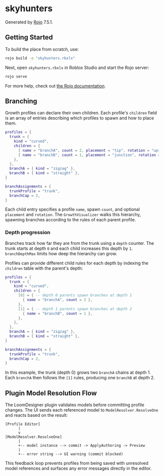 # skyhunters
Generated by [Rojo](https://github.com/rojo-rbx/rojo) 7.5.1.

## Getting Started
To build the place from scratch, use:

```bash
rojo build -o "skyhunters.rbxlx"
```

Next, open `skyhunters.rbxlx` in Roblox Studio and start the Rojo server:

```bash
rojo serve
```

For more help, check out [the Rojo documentation](https://rojo.space/docs).

## Branching

Growth profiles can declare their own children. Each profile's `children` field is
an array of entries describing which profiles to spawn and how to place them.

```lua
profiles = {
  trunk = {
    kind = "curved",
    children = {
      { name = "branchA", count = 2, placement = "tip", rotation = "upright" },
      { name = "branchB", count = 1, placement = "junction", rotation = "inherit" },
    },
  },
  branchA = { kind = "zigzag" },
  branchB = { kind = "straight" },
}

branchAssignments = {
  trunkProfile = "trunk",
  branchCap = 2,
}
```

Each child entry specifies a profile `name`, spawn `count`, and optional `placement`
and `rotation`. The `GrowthVisualizer` walks this hierarchy, spawning branches
according to the rules of each parent profile.

### Depth progression

Branches track how far they are from the trunk using a `depth` counter. The
trunk starts at depth `0` and each child increases this depth by `1`.
`branchDepthMax` limits how deep the hierarchy can grow.

Profiles can provide different child rules for each depth by indexing the
`children` table with the parent's depth:

```lua
profiles = {
  trunk = {
    kind = "curved",
    children = {
      [0] = { -- depth 0 parents spawn branches at depth 1
        { name = "branchA", count = 2 },
      },
      [1] = { -- depth 1 parents spawn branches at depth 2
        { name = "branchB", count = 1 },
      },
    },
  },
  branchA = { kind = "zigzag" },
  branchB = { kind = "straight" },
}

branchAssignments = {
  trunkProfile = "trunk",
  branchCap = 2,
}
```

In this example, the trunk (depth 0) grows two `branchA` chains at depth 1.
Each `branchA` then follows the `[1]` rules, producing one `branchB` at depth 2.

## Plugin Model Resolution Flow

The LoomDesigner plugin validates models before committing profile changes. The
UI sends each referenced model to `ModelResolver.ResolveOne` and reacts based on
the result:

```
[Profile Editor]
      |
      v
[ModelResolver.ResolveOne]
      |
      +-- model instance --> commit -> ApplyAuthoring -> Preview
      |
      +-- error string --> UI warning (commit blocked)
```

This feedback loop prevents profiles from being saved with unresolved model
references and surfaces any error messages directly in the editor.
